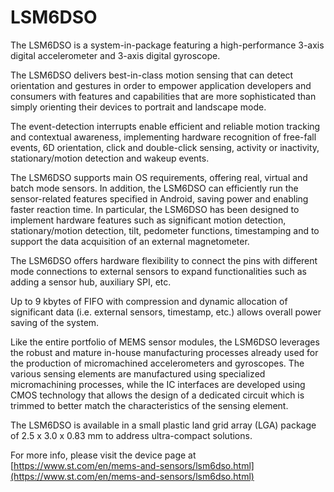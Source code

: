 # LSM6DSO

The LSM6DSO is a system-in-package featuring a high-performance 3-axis digital accelerometer and 3-axis digital gyroscope.

The LSM6DSO delivers best-in-class motion sensing that can detect orientation and gestures in order to empower application developers and consumers with features and capabilities that are more sophisticated than simply orienting their devices to portrait and landscape mode.

The event-detection interrupts enable efficient and reliable motion tracking and contextual awareness, implementing hardware recognition of free-fall events, 6D orientation, click and double-click sensing, activity or inactivity, stationary/motion detection and wakeup events.

The LSM6DSO supports main OS requirements, offering real, virtual and batch mode sensors. In addition, the LSM6DSO can efficiently run the sensor-related features specified in Android, saving power and enabling faster reaction time. In particular, the LSM6DSO has been designed to implement hardware features such as significant motion detection, stationary/motion detection, tilt, pedometer functions, timestamping and to support the data acquisition of an external magnetometer.

The LSM6DSO offers hardware flexibility to connect the pins with different mode connections to external sensors to expand functionalities such as adding a sensor hub, auxiliary SPI, etc.

Up to 9 kbytes of FIFO with compression and dynamic allocation of significant data (i.e. external sensors, timestamp, etc.) allows overall power saving of the system.

Like the entire portfolio of MEMS sensor modules, the LSM6DSO leverages the robust and mature in-house manufacturing processes already used for the production of micromachined accelerometers and gyroscopes. The various sensing elements are manufactured using specialized micromachining processes, while the IC interfaces are developed using CMOS technology that allows the design of a dedicated circuit which is trimmed to better match the characteristics of the sensing element.

The LSM6DSO is available in a small plastic land grid array (LGA) package of 2.5 x 3.0 x 0.83 mm to address ultra-compact solutions.

For more info, please visit the device page at [https://www.st.com/en/mems-and-sensors/lsm6dso.html](https://www.st.com/en/mems-and-sensors/lsm6dso.html)

